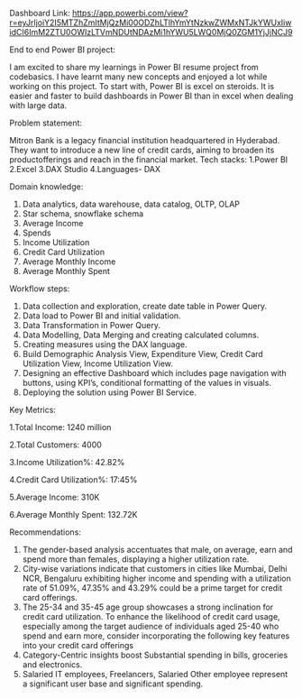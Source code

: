 
Dashboard Link: https://app.powerbi.com/view?r=eyJrIjoiY2I5MTZhZmItMjQzMi00ODZhLTlhYmYtNzkwZWMxNTJkYWUxIiwidCI6ImM2ZTU0OWIzLTVmNDUtNDAzMi1hYWU5LWQ0MjQ0ZGM1YjJjNCJ9



End to end Power BI project:


I am excited to share my learnings in Power BI resume project from codebasics. I have learnt many new concepts and enjoyed a lot while working on this project. To start with, Power BI is excel on steroids. It is easier and faster to build dashboards in Power BI than in excel when dealing with large data.


Problem statement:


Mitron Bank is a legacy financial institution headquartered in Hyderabad. They want to introduce a new line of credit cards, aiming to broaden its productofferings and reach in the financial market.
Tech stacks:
1.Power BI
2.Excel
3.DAX Studio
4.Languages- DAX

Domain knowledge:

1. Data analytics, data warehouse, data catalog, OLTP, OLAP
2. Star schema, snowflake schema
3. Average Income
4. Spends
5. Income Utilization
6. Credit Card Utilization
7. Average Monthly Income
8. Average Monthly Spent


Workflow steps:

1.	Data collection and exploration, create date table in Power Query.
2.	Data load to Power BI and initial validation.
3.	Data Transformation in Power Query.
4.	Data Modelling, Data Merging and creating calculated columns.
5.	Creating measures using the DAX language.
6.	Build Demographic Analysis View, Expenditure View, Credit Card Utilization View, Income Utilization View.
7.	Designing an effective Dashboard which includes page navigation with buttons, using KPI’s, conditional formatting of the values in visuals.
8.	Deploying the solution using Power BI Service.

Key Metrics:


1.Total Income: 1240 million

2.Total Customers: 4000

3.Income Utilization%: 42.82%

4.Credit Card Utilization%: 17:45%

5.Average Income: 310K

6.Average Monthly Spent: 132.72K




Recommendations:



1.	 The gender-based analysis accentuates that male, on average, earn and spend   more than females, displaying a higher utilization rate.
2.	City-wise variations indicate that customers in cities like Mumbai, Delhi NCR, Bengaluru exhibiting higher income and spending with a utilization rate of 51.09%, 47.35% and 43.29% could be a prime target for credit card offerings.
3.	The 25-34 and 35-45 age group showcases a strong inclination for credit card utilization. To enhance the likelihood of credit card usage, especially among the target audience of individuals aged 25-40 who spend and earn more, consider incorporating the following key features into your credit card offerings
4.	Category-Centric insights boost Substantial spending in bills, groceries and electronics.
5.	Salaried IT employees, Freelancers, Salaried Other employee represent a significant user base and significant spending.
